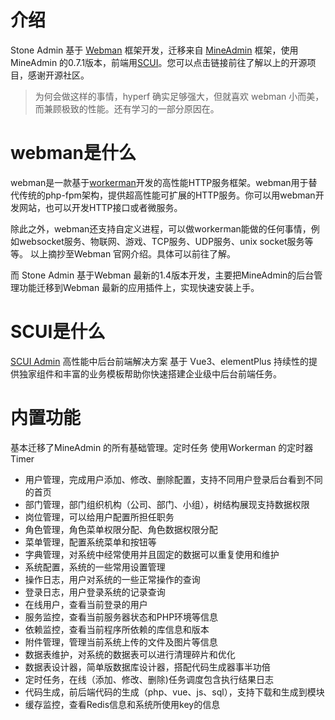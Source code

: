 
# 介绍

 Stone Admin 基于 [Webman](https://www.workerman.net/webman) 框架开发，迁移来自 [MineAdmin](https://v0.mineadmin.com/doc/guide/#%E5%86%85%E7%BD%AE%E5%8A%9F%E8%83%BD) 框架，使用MineAdmin 的0.7.1版本，前端用[SCUI](https://lolicode.gitee.io/scui-doc/)。您可以点击链接前往了解以上的开源项目，感谢开源社区。

> 为何会做这样的事情，hyperf 确实足够强大，但就喜欢 webman 小而美，而兼顾极致的性能。还有学习的一部分原因在。

# webman是什么

webman是一款基于[workerman](https://www.workerman.net/)开发的高性能HTTP服务框架。webman用于替代传统的php-fpm架构，提供超高性能可扩展的HTTP服务。你可以用webman开发网站，也可以开发HTTP接口或者微服务。

除此之外，webman还支持自定义进程，可以做workerman能做的任何事情，例如websocket服务、物联网、游戏、TCP服务、UDP服务、unix socket服务等等。
以上摘抄至Webman 官网介绍。具体可以前往了解。

而 Stone Admin 基于Webman 最新的1.4版本开发，主要把MineAdmin的后台管理功能迁移到Webman 最新的应用插件上，实现快速安装上手。


# SCUI是什么

[SCUI Admin](https://lolicode.gitee.io/scui-doc/)
高性能中后台前端解决方案
基于 Vue3、elementPlus 持续性的提供独家组件和丰富的业务模板帮助你快速搭建企业级中后台前端任务。


# 内置功能

基本迁移了MineAdmin 的所有基础管理。定时任务 使用Workerman 的定时器Timer 

- 用户管理，完成用户添加、修改、删除配置，支持不同用户登录后台看到不同的首页
- 部门管理，部门组织机构（公司、部门、小组），树结构展现支持数据权限
- 岗位管理，可以给用户配置所担任职务
- 角色管理，角色菜单权限分配、角色数据权限分配
- 菜单管理，配置系统菜单和按钮等
- 字典管理，对系统中经常使用并且固定的数据可以重复使用和维护
- 系统配置，系统的一些常用设置管理
- 操作日志，用户对系统的一些正常操作的查询
- 登录日志，用户登录系统的记录查询
- 在线用户，查看当前登录的用户
- 服务监控，查看当前服务器状态和PHP环境等信息
- 依赖监控，查看当前程序所依赖的库信息和版本
- 附件管理，管理当前系统上传的文件及图片等信息
- 数据表维护，对系统的数据表可以进行清理碎片和优化
- 数据表设计器，简单版数据库设计器，搭配代码生成器事半功倍
- 定时任务，在线（添加、修改、删除)任务调度包含执行结果日志
- 代码生成，前后端代码的生成（php、vue、js、sql），支持下载和生成到模块
- 缓存监控，查看Redis信息和系统所使用key的信息